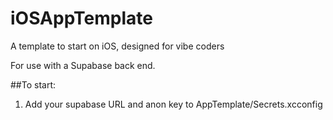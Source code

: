 # iOSAppTemplate
A template to start on iOS, designed for vibe coders

For use with a Supabase back end.

##To start:
1. Add your supabase URL and anon key to AppTemplate/Secrets.xcconfig

